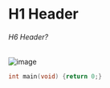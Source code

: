 # H1 Header
###### H6 Header?

![image](https://github.com/user-attachments/assets/986f9841-ed05-4e98-a340-ab858299b210)

``` C++
int main(void) {return 0;}
```
